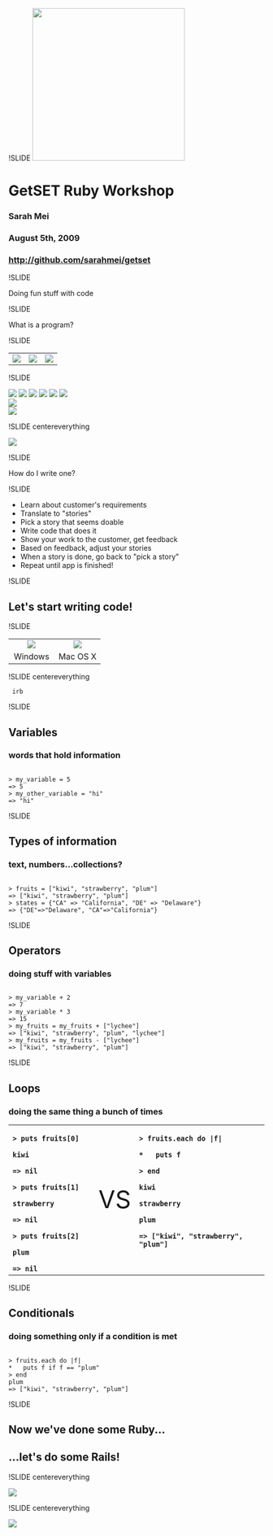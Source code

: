 !SLIDE 
<img src="img/ruby_logo.jpg" height="300">
# GetSET Ruby Workshop
### Sarah Mei
### August 5th, 2009
### http://github.com/sarahmei/getset

!SLIDE

Doing fun stuff with code

!SLIDE



What is a program?

!SLIDE 

<table><tr><td valign="center">
<img src="img/os_x_logo.jpg">
</td><td valign="center">
<img src="img/windows_logo.gif">
</td><td valign="center">
<img src="img/linux_logo.gif">
</td></tr></table>

!SLIDE

<img src="img/acrobat.jpg">
<img src="img/finder.png">
<img src="img/firefox.png">
<img src="img/itunes.png">
<img src="img/quicktime.jpg">
<img src="img/safari.png">
<br/>
<img src="img/ms_office.png">
<br/>
<img src="img/wordpress.jpg">

!SLIDE centereverything

<img src="img/web_app_in_rails.jpg">

!SLIDE

How do I write one?

!SLIDE

* Learn about customer's requirements
* Translate to "stories"
* Pick a story that seems doable
* Write code that does it
* Show your work to the customer, get feedback
* Based on feedback, adjust your stories
* When a story is done, go back to "pick a story"
* Repeat until app is finished!

!SLIDE

## Let's start writing code!

!SLIDE

<table width="100%"><tr><td width="50%" align="center">
<img src="img/git_bash.png">
</td><td width="50%" align="center">
<img src="img/mac_terminal_sm.png">
</td></tr><tr><td align="center">
Windows
</td><td align="center">
Mac OS X
</td></tr></table>

!SLIDE centereverything

<span class="big-text"><pre><code>
irb
</code></pre></span>

!SLIDE

## Variables
### words that hold information

<pre><code>
> my_variable = 5
=> 5
> my_other_variable = "hi"
=> "hi"
</code></pre>

!SLIDE

## Types of information

### text, numbers...collections?

<pre><code>
> fruits = ["kiwi", "strawberry", "plum"]
=> ["kiwi", "strawberry", "plum"]
> states = {"CA" => "California", "DE" => "Delaware"}
=> {"DE"=>"Delaware", "CA"=>"California"}
</code></pre>

!SLIDE

## Operators

### doing stuff with variables

<pre><code>
> my_variable + 2
=> 7
> my_variable * 3
=> 15
> my_fruits = my_fruits + ["lychee"]
=> ["kiwi", "strawberry", "plum", "lychee"]
> my_fruits = my_fruits - ["lychee"]
=> ["kiwi", "strawberry", "plum"]
</code></pre>

!SLIDE

## Loops

### doing the same thing a bunch of times

<table><tr><td width="37%" valign="top">
<code><b>
> puts fruits[0]<br/>
kiwi<br/>
=> nil<br/>
> puts fruits[1]<br/>
strawberry<br/>
=> nil<br/>
> puts fruits[2]<br/>
plum<br/>
=> nil
</b></code>
</td>
<td width="6%"><font size="150%">VS</font></td>
<td width="57%" valign="top">
<code><b>
> fruits.each do |f|<br/>
*   puts f<br/>
> end<br/>
kiwi<br/>
strawberry<br/>
plum<br/>
=> ["kiwi", "strawberry", "plum"]
</b></code>
</td></tr></table>

!SLIDE

## Conditionals

### doing something only if a condition is met

<pre><code>
> fruits.each do |f|
*   puts f if f == "plum"
> end
plum
=> ["kiwi", "strawberry", "plum"]
</code></pre>

!SLIDE

## Now we've done some Ruby...
## ...let's do some Rails!

!SLIDE centereverything

<img src="img/web-application.png">

!SLIDE centereverything

<img src="img/mvc.jpg">

